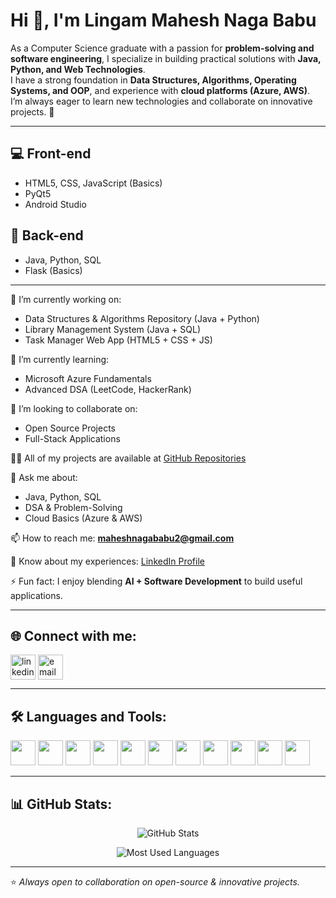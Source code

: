 # Hi 👋, I'm Lingam Mahesh Naga Babu  

As a Computer Science graduate with a passion for **problem-solving and software engineering**, I specialize in building practical solutions with **Java, Python, and Web Technologies**.  
I have a strong foundation in **Data Structures, Algorithms, Operating Systems, and OOP**, and experience with **cloud platforms (Azure, AWS)**.  
I’m always eager to learn new technologies and collaborate on innovative projects. 🚀  

---

## 💻 Front-end  
- HTML5, CSS, JavaScript (Basics)  
- PyQt5  
- Android Studio  

## 💾 Back-end  
- Java, Python, SQL  
- Flask (Basics)  

---

🔭 I’m currently working on:  
- Data Structures & Algorithms Repository (Java + Python)  
- Library Management System (Java + SQL)  
- Task Manager Web App (HTML5 + CSS + JS)  

🌱 I’m currently learning:  
- Microsoft Azure Fundamentals  
- Advanced DSA (LeetCode, HackerRank)  

👯 I’m looking to collaborate on:  
- Open Source Projects  
- Full-Stack Applications  

👨‍💻 All of my projects are available at [GitHub Repositories](https://github.com/YOUR-USERNAME)  

💬 Ask me about:  
- Java, Python, SQL  
- DSA & Problem-Solving  
- Cloud Basics (Azure & AWS)  

📫 How to reach me: **maheshnagababu2@gmail.com**  

📄 Know about my experiences: [LinkedIn Profile](https://linkedin.com/in/mahesh-nagababu)  

⚡ Fun fact: I enjoy blending **AI + Software Development** to build useful applications.  

---

## 🌐 Connect with me:
<p align="left">
<a href="https://linkedin.com/in/mahesh-nagababu" target="blank"><img align="center" src="https://cdn.jsdelivr.net/gh/devicons/devicon/icons/linkedin/linkedin-original.svg" alt="linkedin" height="40" width="40" /></a>
<a href="mailto:maheshnagababu2@gmail.com" target="blank"><img align="center" src="https://cdn.jsdelivr.net/gh/devicons/devicon/icons/google/google-original.svg" alt="email" height="40" width="40" /></a>
</p>

---

## 🛠️ Languages and Tools:
<p align="left">
<img src="https://cdn.jsdelivr.net/gh/devicons/devicon/icons/java/java-original.svg" width="40" height="40"/>  
<img src="https://cdn.jsdelivr.net/gh/devicons/devicon/icons/python/python-original.svg" width="40" height="40"/>  
<img src="https://cdn.jsdelivr.net/gh/devicons/devicon/icons/c/c-original.svg" width="40" height="40"/>  
<img src="https://cdn.jsdelivr.net/gh/devicons/devicon/icons/html5/html5-original.svg" width="40" height="40"/>  
<img src="https://cdn.jsdelivr.net/gh/devicons/devicon/icons/css3/css3-original.svg" width="40" height="40"/>  
<img src="https://cdn.jsdelivr.net/gh/devicons/devicon/icons/javascript/javascript-original.svg" width="40" height="40"/>  
<img src="https://cdn.jsdelivr.net/gh/devicons/devicon/icons/mysql/mysql-original.svg" width="40" height="40"/>  
<img src="https://cdn.jsdelivr.net/gh/devicons/devicon/icons/git/git-original.svg" width="40" height="40"/>  
<img src="https://cdn.jsdelivr.net/gh/devicons/devicon/icons/github/github-original.svg" width="40" height="40"/>  
<img src="https://cdn.jsdelivr.net/gh/devicons/devicon/icons/azure/azure-original.svg" width="40" height="40"/>  
<img src="https://cdn.jsdelivr.net/gh/devicons/devicon/icons/amazonwebservices/amazonwebservices-original.svg" width="40" height="40"/>  
</p>

---

## 📊 GitHub Stats:
<p align="center">
  <img src="https://github-readme-stats.vercel.app/api?username=LMNBabu&show_icons=true&theme=radical" alt="GitHub Stats" />
</p>

<p align="center">
  <img src="https://github-readme-stats.vercel.app/api/top-langs/?username=LMNBabu&layout=compact&theme=radical" alt="Most Used Languages" />
</p>

---

⭐ *Always open to collaboration on open-source & innovative projects.*  
